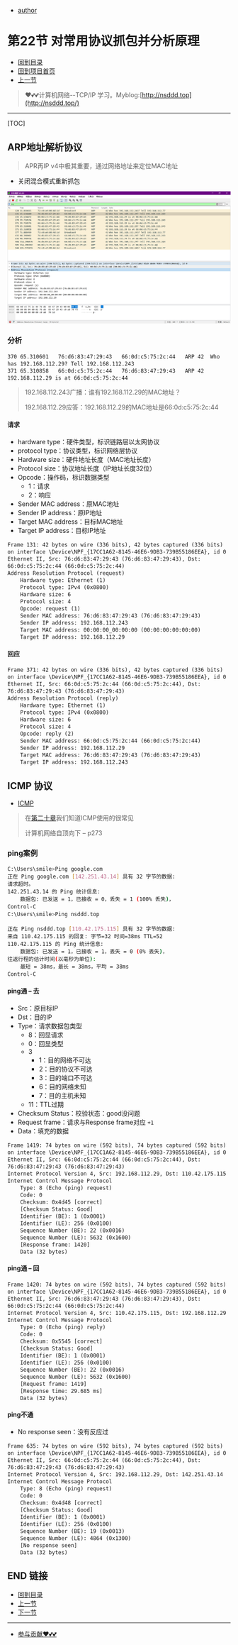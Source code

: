 + [author](https://github.com/3293172751)

# 第22节 对常用协议抓包并分析原理

+ [回到目录](../README.md)
+ [回到项目首页](../../README.md)
+ [上一节](21.md)
> ❤️💕💕计算机网络--TCP/IP 学习。Myblog:[http://nsddd.top](http://nsddd.top/)
---
[TOC]

## ARP地址解析协议

> APR再IP v4中极其重要，通过网络地址来定位MAC地址

+ 关闭混合模式重新抓包

![image-20220724113239144](assets/image-20220724113239144.png)



### 分析

```
370	65.310601	76:d6:83:47:29:43	66:0d:c5:75:2c:44	ARP	42	Who has 192.168.112.29? Tell 192.168.112.243
371	65.310858	66:0d:c5:75:2c:44	76:d6:83:47:29:43	ARP	42	192.168.112.29 is at 66:0d:c5:75:2c:44
```

> 192.168.112.243广播：谁有192.168.112.29的MAC地址？
>
> 192.168.112.29应答：192.168.112.29的MAC地址是66:0d:c5:75:2c:44

#### 请求

+ hardware type：硬件类型，标识链路层以太网协议
+ protocol type：协议类型，标识网络层协议
+ Hardware size：硬件地址长度（MAC地址长度）
+ Protocol size：协议地址长度（IP地址长度32位）
+ Opcode：操作码，标识数据类型
  + 1：请求
  + 2：响应
+ Sender MAC address：原MAC地址
+ Sender IP address：原IP地址
+ Target MAC address：目标MAC地址
+ Target IP address：目标IP地址

```
Frame 131: 42 bytes on wire (336 bits), 42 bytes captured (336 bits) on interface \Device\NPF_{17CC1A62-8145-46E6-9DB3-739B55186EEA}, id 0
Ethernet II, Src: 76:d6:83:47:29:43 (76:d6:83:47:29:43), Dst: 66:0d:c5:75:2c:44 (66:0d:c5:75:2c:44)
Address Resolution Protocol (request)
    Hardware type: Ethernet (1)
    Protocol type: IPv4 (0x0800)
    Hardware size: 6
    Protocol size: 4
    Opcode: request (1)
    Sender MAC address: 76:d6:83:47:29:43 (76:d6:83:47:29:43)
    Sender IP address: 192.168.112.243
    Target MAC address: 00:00:00_00:00:00 (00:00:00:00:00:00)
    Target IP address: 192.168.112.29
```

#### 回应

```
Frame 371: 42 bytes on wire (336 bits), 42 bytes captured (336 bits) on interface \Device\NPF_{17CC1A62-8145-46E6-9DB3-739B55186EEA}, id 0
Ethernet II, Src: 66:0d:c5:75:2c:44 (66:0d:c5:75:2c:44), Dst: 76:d6:83:47:29:43 (76:d6:83:47:29:43)
Address Resolution Protocol (reply)
    Hardware type: Ethernet (1)
    Protocol type: IPv4 (0x0800)
    Hardware size: 6
    Protocol size: 4
    Opcode: reply (2)
    Sender MAC address: 66:0d:c5:75:2c:44 (66:0d:c5:75:2c:44)
    Sender IP address: 192.168.112.29
    Target MAC address: 76:d6:83:47:29:43 (76:d6:83:47:29:43)
    Target IP address: 192.168.112.243
```



## ICMP 协议

+ [ICMP](20.md)

> 在[第二十章](20.md)我们知道ICMP使用的很常见
>
> 计算机网络自顶向下  – p273

### ping案例

```bash
C:\Users\smile>Ping google.com
正在 Ping google.com [142.251.43.14] 具有 32 字节的数据:
请求超时。
142.251.43.14 的 Ping 统计信息:
    数据包: 已发送 = 1，已接收 = 0，丢失 = 1 (100% 丢失)，
Control-C
C:\Users\smile>Ping nsddd.top

正在 Ping nsddd.top [110.42.175.115] 具有 32 字节的数据:
来自 110.42.175.115 的回复: 字节=32 时间=38ms TTL=52
110.42.175.115 的 Ping 统计信息:
    数据包: 已发送 = 1，已接收 = 1，丢失 = 0 (0% 丢失)，
往返行程的估计时间(以毫秒为单位):
    最短 = 38ms，最长 = 38ms，平均 = 38ms
Control-C
```

#### ping通 – 去

+ Src：原目标IP
+ Dst：目的IP
+ Type：请求数据包类型
  + 8：回显请求
  + 0：回显类型
  + 3
    + 1：目的网络不可达
    + 2：目的协议不可达
    + 3：目的端口不可达
    + 6：目的网络未知
    + 7：目的主机未知
  + 11：TTL过期
+ Checksum Status：校验状态：good没问题
+ Request frame：请求与Response frame对应   `+1`
+ Data：填充的数据

```
Frame 1419: 74 bytes on wire (592 bits), 74 bytes captured (592 bits) on interface \Device\NPF_{17CC1A62-8145-46E6-9DB3-739B55186EEA}, id 0
Ethernet II, Src: 66:0d:c5:75:2c:44 (66:0d:c5:75:2c:44), Dst: 76:d6:83:47:29:43 (76:d6:83:47:29:43)
Internet Protocol Version 4, Src: 192.168.112.29, Dst: 110.42.175.115
Internet Control Message Protocol
    Type: 8 (Echo (ping) request)
    Code: 0
    Checksum: 0x4d45 [correct]
    [Checksum Status: Good]
    Identifier (BE): 1 (0x0001)
    Identifier (LE): 256 (0x0100)
    Sequence Number (BE): 22 (0x0016)
    Sequence Number (LE): 5632 (0x1600)
    [Response frame: 1420]
    Data (32 bytes)
```

#### ping通 – 回

```
Frame 1420: 74 bytes on wire (592 bits), 74 bytes captured (592 bits) on interface \Device\NPF_{17CC1A62-8145-46E6-9DB3-739B55186EEA}, id 0
Ethernet II, Src: 76:d6:83:47:29:43 (76:d6:83:47:29:43), Dst: 66:0d:c5:75:2c:44 (66:0d:c5:75:2c:44)
Internet Protocol Version 4, Src: 110.42.175.115, Dst: 192.168.112.29
Internet Control Message Protocol
    Type: 0 (Echo (ping) reply)
    Code: 0
    Checksum: 0x5545 [correct]
    [Checksum Status: Good]
    Identifier (BE): 1 (0x0001)
    Identifier (LE): 256 (0x0100)
    Sequence Number (BE): 22 (0x0016)
    Sequence Number (LE): 5632 (0x1600)
    [Request frame: 1419]
    [Response time: 29.685 ms]
    Data (32 bytes)
```



#### ping不通

+ No response seen：没有反应过

```
Frame 635: 74 bytes on wire (592 bits), 74 bytes captured (592 bits) on interface \Device\NPF_{17CC1A62-8145-46E6-9DB3-739B55186EEA}, id 0
Ethernet II, Src: 66:0d:c5:75:2c:44 (66:0d:c5:75:2c:44), Dst: 76:d6:83:47:29:43 (76:d6:83:47:29:43)
Internet Protocol Version 4, Src: 192.168.112.29, Dst: 142.251.43.14
Internet Control Message Protocol
    Type: 8 (Echo (ping) request)
    Code: 0
    Checksum: 0x4d48 [correct]
    [Checksum Status: Good]
    Identifier (BE): 1 (0x0001)
    Identifier (LE): 256 (0x0100)
    Sequence Number (BE): 19 (0x0013)
    Sequence Number (LE): 4864 (0x1300)
    [No response seen]
    Data (32 bytes)

```







## END 链接

+ [回到目录](../README.md)
+ [上一节](21.md)
+ [下一节](23.md)
---
+ [参与贡献❤️💕💕](https://github.com/3293172751/CS_COURSE/blob/master/Git/git-contributor.md)
